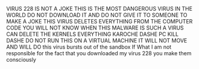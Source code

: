 VIRUS 228 IS NOT A JOKE THIS IS THE MOST DANGEROUS VIRUS IN THE WORLD DO NOT DOWNLOAD IT AND DO NOT GIVE IT TO SOMEONE TO MAKE A JOKE THIS VIRUS DELETES EVERYTHING FROM THE COMPUTER CODE YOU WILL NOT KNOW WHEN THIS MALWARE IS SUCH A VIRUS CAN DELETE THE KERNELS EVERYTHING KAROCHE DASHE PC KILL DASHE DO NOT RUN THIS ON A VIRTUAL MACHINE IT WILL NOT MOVE AND WILL DO this virus bursts out of the sandbox If What I am not responsible for the fact that you downloaded my virus 228 you make them consciously
